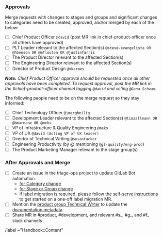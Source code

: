 <!--

Describe the change and rationale here.

-->

### Approvals

Merge requests with changes to stages and groups and significant
changes to categories need to be created, approved, and/or merged
by each of the below:

- [ ] Chief Product Officer `@david` (post MR link in chief-product-officer once all others have approved)
- [ ] PLT Leader relevant to the affected Section(s) `@steve-evangelista OR @hbenson OR @mflouton OR @justinfarris`
- [ ] The Product Director relevant to the affected Section(s)
- [ ] The Engineering Director relevant to the affected Section(s)
- [ ] Director of Product Design `@vkarnes`

_**Note:** Chief Product Officer approval should be requested once all other approvals have been completed. To request approval, post the MR link in the #chief-product-officer channel tagging `@david` and cc'ing `@Gena Schwam`._

The following people need to be on the merge request so they stay informed:

- [ ] Chief Technology Officer `@joergheilig`
- [ ] Development Leader relevant to the affected Section(s) `@timzallmann OR @bmarnane OR @meks`
- [ ] VP of Infrastructure & Quality Engineering `@meks`
- [ ] VP of UX `@david (Acting VP of UX leader)`
- [ ] Director of Technical Writing `@susantacker`
- [ ] Engineering Productivity (by @ mentioning `@gl-quality/eng-prod`)
- [ ] The Product Marketing Manager relevant to the stage group(s)

### After Approvals and Merge

- [ ] Create an issue in the triage-ops project to update GitLab Bot automation:
  - [for Category change](https://gitlab.com/gitlab-org/quality/triage-ops/-/issues/new?issuable_template=category-label-change)
  - [for Stage or Group change](https://gitlab.com/gitlab-org/quality/triage-ops/-/issues/new?issuable_template=stage-or-group-label-change)
  - If label migration is required, please follow the [self-serve instructions](https://handbook.gitlab.com/handbook/engineering/infrastructure/engineering-productivity/workflow-automation#one-off-label-migrations) to get started on a one-off label migration MR.
- [ ] Mention the [product group Technical Writer](https://about.gitlab.com/handbook/product/ux/technical-writing/#designated-technical-writers) to update the [documentation metadata](https://docs.gitlab.com/ee/development/documentation/#stage-and-group-metadata)
- [ ] Share MR in #product, #development, and relevant #s_, #g_, and #f_ slack channels

<!--
Changes that require executive approval include:
- Changes to a stage, group, or category name
- Removal or addition of a stage, group, or category

Changes that require approval only from the relevant Product Director include:
- Changing a category maturity date
- Changes to section or group member lists
- Changes to a category vision page

More information can be found in the Category Change section:
https://about.gitlab.com/handbook/product/categories/#changes

-->

/label ~"Handbook::Content"

